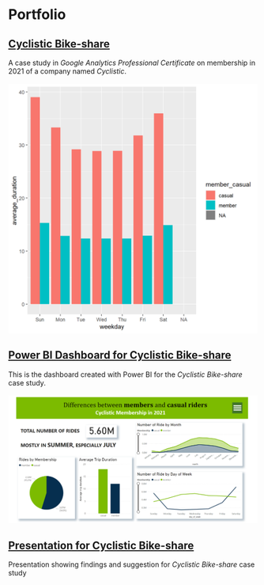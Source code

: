 # Portfolio

## [Cyclistic Bike-share](/projects/Cyclistic/Cyclistic.md)
  A case study in *Google Analytics Professional Certificate* on membership in 2021 of a company named *Cyclistic*.
  <br><br>
  <img src="projects/Cyclistic/unnamed-chunk-18-1.png?raw=true">
  
## [Power BI Dashboard for Cyclistic Bike-share](https://app.powerbi.com/view?r=eyJrIjoiZTMwM2ExYWEtODYzYy00OTFlLTllMDYtZTc1ZDhkZjljNmNjIiwidCI6ImM2ZTI5MzdjLTRhYjktNDY3Zi04MGZhLThkYWY1Nzc2MmY4NiJ9&pageName=ReportSection)
  This is the dashboard created with Power BI for the *Cyclistic Bike-share* case study.
  <br><br>
  <img src="projects/Power BI/Cyclistic.png?raw=true">
  
## [Presentation for Cyclistic Bike-share](/projects/Cyclistic/Cyclistic.pdf)
Presentation showing findings and suggestion for *Cyclistic Bike-share* case study
